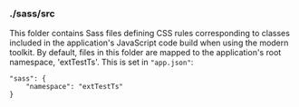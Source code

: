 ### ./sass/src

This folder contains Sass files defining CSS rules corresponding to classes
included in the application's JavaScript code build when using the modern toolkit.
By default, files in this folder are mapped to the application's root namespace, 'extTestTs'.
This is set in `"app.json"`:

    "sass": {
        "namespace": "extTestTs"
    }